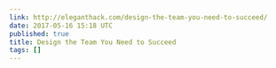```yaml
---
link: http://eleganthack.com/design-the-team-you-need-to-succeed/
date: 2017-05-16 15:18 UTC
published: true
title: Design the Team You Need to Succeed
tags: []
---
```



